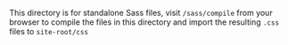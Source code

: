 This directory is for standalone Sass files, visit `/sass/compile` from your browser to
compile the files in this directory and import the resulting `.css` files to `site-root/css`